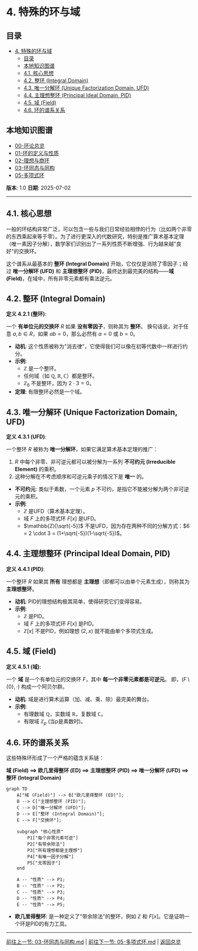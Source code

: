 # 4. 特殊的环与域

<!-- 本地目录区块 -->
## 目录

- [4. 特殊的环与域](#4-特殊的环与域)
  - [目录](#目录)
  - [本地知识图谱](#本地知识图谱)
  - [4.1. 核心思想](#41-核心思想)
  - [4.2. 整环 (Integral Domain)](#42-整环-integral-domain)
  - [4.3. 唯一分解环 (Unique Factorization Domain, UFD)](#43-唯一分解环-unique-factorization-domain-ufd)
  - [4.4. 主理想整环 (Principal Ideal Domain, PID)](#44-主理想整环-principal-ideal-domain-pid)
  - [4.5. 域 (Field)](#45-域-field)
  - [4.6. 环的谱系关系](#46-环的谱系关系)

<!-- 本地知识图谱区块 -->
## 本地知识图谱

- [00-环论总览](./00-环论总览.md)
- [01-环的定义与性质](./01-环的定义与性质.md)
- [02-理想与商环](./02-理想与商环.md)
- [03-环同态与同构](./03-环同态与同构.md)
- [05-多项式环](./05-多项式环.md)

**版本**: 1.0
**日期**: 2025-07-02

---

## 4.1. 核心思想

一般的环结构非常广泛，可以包含一些与我们日常经验相悖的行为（比如两个非零的东西乘起来等于零）。为了进行更深入的代数研究，特别是推广算术基本定理（唯一素因子分解），数学家们识别出了一系列性质不断增强、行为越来越"良好"的交换环。

这个谱系从最基本的 **整环 (Integral Domain)** 开始，它仅仅是消除了零因子；经过 **唯一分解环 (UFD)** 和 **主理想整环 (PID)**，最终达到最完美的结构——**域 (Field)**，在域中，所有非零元素都有乘法逆元。

## 4.2. 整环 (Integral Domain)

**定义 4.2.1 (整环)**:

一个 **有单位元的交换环** $R$ 如果 **没有零因子**，则称其为 **整环**。
换句话说，对于任意 $a, b \in R$，如果 $ab=0$，那么必然有 $a=0$ 或 $b=0$。

- **动机**: 这个性质被称为"消去律"，它使得我们可以像在初等代数中一样进行约分。
- **示例**:
  - $\mathbb{Z}$ 是一个整环。
  - 任何域（如 $\mathbb{Q}, \mathbb{R}, \mathbb{C}$）都是整环。
  - $\mathbb{Z}_6$ 不是整环，因为 $2 \cdot 3 = 0$。
- **定理**: 有限整环必然是一个域。

## 4.3. 唯一分解环 (Unique Factorization Domain, UFD)

**定义 4.3.1 (UFD)**:

一个整环 $R$ 被称为 **唯一分解环**，如果它满足算术基本定理的推广：

1. $R$ 中每个非零、非可逆元都可以被分解为一系列 **不可约元 (Irreducible Element)** 的乘积。
2. 这种分解在不考虑顺序和可逆元乘子的情况下是 **唯一** 的。

- **不可约元**: 类似于素数，一个元素 $p$ 不可约，是指它不能被分解为两个非可逆元的乘积。
- **示例**:
  - $\mathbb{Z}$ 是UFD（算术基本定理）。
  - 域 $F$ 上的多项式环 $F[x]$ 是UFD。
  - $\mathbb{Z}[\sqrt{-5}]$ 不是UFD，因为存在两种不同的分解方式：$6 = 2 \cdot 3 = (1+\sqrt{-5})(1-\sqrt{-5})$。

## 4.4. 主理想整环 (Principal Ideal Domain, PID)

**定义 4.4.1 (PID)**:

一个整环 $R$ 如果其 **所有** 理想都是 **主理想**（即都可以由单个元素生成），则称其为 **主理想整环**。

- **动机**: PID的理想结构极其简单，使得研究它们变得容易。
- **示例**:
  - $\mathbb{Z}$ 是PID。
  - 域 $F$ 上的多项式环 $F[x]$ 是PID。
  - $\mathbb{Z}[x]$ 不是PID，例如理想 $(2, x)$ 就不能由单个多项式生成。

## 4.5. 域 (Field)

**定义 4.5.1 (域)**:

一个 **域** 是一个有单位元的交换环 $F$，其中 **每一个非零元素都是可逆元**。
即，$(F\setminus\{0\}, \cdot)$ 构成一个阿贝尔群。

- **动机**: 域是进行算术运算（加、减、乘、除）最完美的舞台。
- **示例**:
  - 有理数域 $\mathbb{Q}$，实数域 $\mathbb{R}$，复数域 $\mathbb{C}$。
  - 有限域 $\mathbb{Z}_p$ (当p是素数时)。

## 4.6. 环的谱系关系

这些特殊环形成了一个严格的蕴含关系链：

**域 (Field) $\implies$ 欧几里得整环 (ED) $\implies$ 主理想整环 (PID) $\implies$ 唯一分解环 (UFD) $\implies$ 整环 (Integral Domain)**

```mermaid
graph TD
    A["域 (Field)"] --> B["欧几里得整环 (ED)"];
    B --> C["主理想整环 (PID)"];
    C --> D["唯一分解环 (UFD)"];
    D --> E["整环 (Integral Domain)"];
    E --> F["交换环"];

    subgraph "核心性质"
        P1["每个非零元素可逆"]
        P2["有带余除法"]
        P3["所有理想都是主理想"]
        P4["有唯一因子分解"]
        P5["无零因子"]
    end

    A -- "性质" --> P1;
    B -- "性质" --> P2;
    C -- "性质" --> P3;
    D -- "性质" --> P4;
    E -- "性质" --> P5;
```

- **欧几里得整环**: 是一种定义了"带余除法"的整环，例如 $\mathbb{Z}$ 和 $F[x]$。它是证明一个环是PID的有力工具。

---
[前往上一节: 03-环同态与同构.md](./03-环同态与同构.md) | [前往下一节: 05-多项式环.md](./05-多项式环.md) | [返回总览](./00-环论总览.md)
